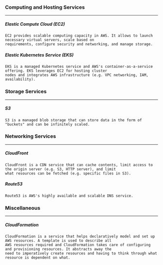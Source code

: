 ### Computing and Hosting Services
---
##### Elastic Compute Cloud (EC2)
```
EC2 provides scalable computing capacity in AWS. It allows to launch necessary virtual servers, scale based on
requirements, configure security and networking, and manage storage.
```

##### Elastic Kubernetes Service (EKS)
```
EKS is a managed Kubernetes service and AWS's container-as-a-service offering. EKS leverages EC2 for hosting cluster 
nodes and integrates AWS infrastructure (e.g. VPC networking, IAM, availability).
```

### Storage Services
---
##### S3
```
S3 is a managed blob storage that can store data in the form of "buckets" and can be infinitely scaled.
```

### Networking Services
---
##### CloudFront
```
CloudFront is a CDN service that can cache contents, limit access to the origin server (e.g. S3, HTTP server), and limit
what resources can be fetched (e.g. specific files in S3).
```

##### Route53
```
Route53 is AWS's highly available and scalable DNS service.
```

### Miscellaneous
---
##### CloudFormation
```
CloudFormation is a service that helps declaratively model and set up AWS resources. A template is used to describe all
AWS resources required and CloudFormation takes care of configuring and provisioning resources. It abstracts away the 
need to imperatively create resources and having to think through what resource is dependent on what.
```